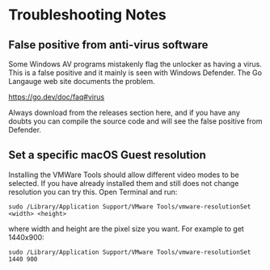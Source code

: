 # Troubleshooting Notes

## False positive from anti-virus software

Some Windows AV programs mistakenly flag the unlocker as having a virus. This is a false positive and it mainly is seen with Windows Defender. The Go Langauge web site documents the problem. 

https://go.dev/doc/faq#virus

Always download from the releases section here, and if you have any doubts you can compile the source code and will see the false positive from Defender.

## Set a specific macOS Guest resolution

Installing the VMWare Tools should allow different video modes to be selected. If you have already installed them and still does not change resolution you can try this. Open Terminal and run:

`sudo /Library/Application Support/VMware Tools/vmware-resolutionSet <width> <height>`

where width and height are the pixel size you want. For example to get 1440x900:

`sudo /Library/Application Support/VMware Tools/vmware-resolutionSet 1440 900`
